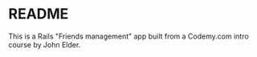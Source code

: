 # README

This is a Rails "Friends management" app built from a Codemy.com intro course by John Elder.


